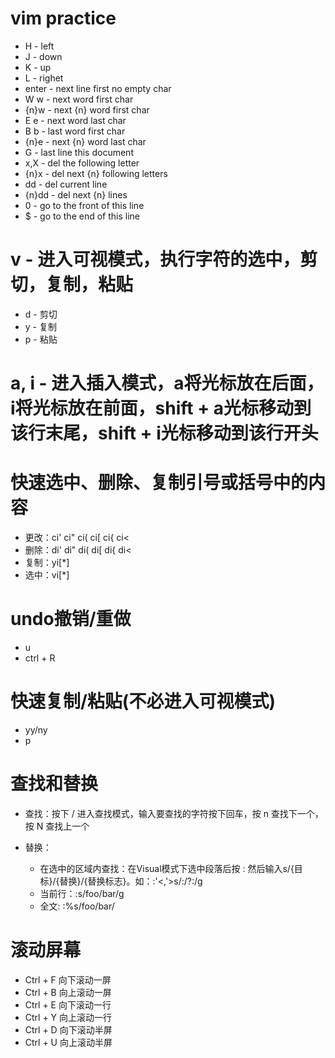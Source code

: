 # vim practice
- H - left 
- J - down
- K - up
- L - righet
- enter - next line first no empty char
- W w - next word first char
- {n}w - next {n} word first char
- E e - next word last char
- B b - last word first char
- {n}e - next {n} word last char
- G - last line this document
- x,X - del the following letter
- {n}x - del next {n} following letters
- dd - del current line
- {n}dd - del next {n} lines
- 0 - go to the front of this line
- $ - go to the end of this line 

# v - 进入可视模式，执行字符的选中，剪切，复制，粘贴
- d - 剪切
- y - 复制
- p - 粘贴

# a, i - 进入插入模式，a将光标放在后面，i将光标放在前面，shift + a光标移动到该行末尾，shift + i光标移动到该行开头
# 快速选中、删除、复制引号或括号中的内容
- 更改：ci' ci" ci( ci[ ci{ ci<
- 删除：di' di" di( di[ di{ di<
- 复制：yi[*]
- 选中：vi[*]

# undo撤销/重做
- u
- ctrl + R

# 快速复制/粘贴(不必进入可视模式)
- yy/ny
- p

# 查找和替换
- 查找：按下 / 进入查找模式，输入要查找的字符按下回车，按 n 查找下一个，按 N 查找上一个
- 替换：

    - 在选中的区域内查找：在Visual模式下选中段落后按 : 然后输入s/{目标}/{替换}/{替换标志}。如：:'<,'>s/:/?:/g
    - 当前行：:s/foo/bar/g
    - 全文: :%s/foo/bar/

# 滚动屏幕

- Ctrl + F 向下滚动一屏
- Ctrl + B 向上滚动一屏
- Ctrl + E 向下滚动一行
- Ctrl + Y 向上滚动一行
- Ctrl + D 向下滚动半屏
- Ctrl + U 向上滚动半屏